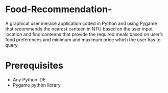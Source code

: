 # Food-Recommendation-

A graphical user inerace application coded in Python and using Pygame that recommends the nearest canteen in NTU based on the user input location and find canteens that provide the required meals based on user’s food preferences and minimum and maximum price which the user has to query. 

# Prerequisites
* Any Python IDE
* Pygame python library
